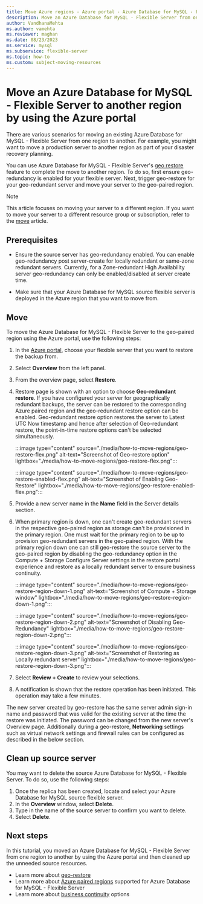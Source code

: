 ```yaml
---
title: Move Azure regions - Azure portal - Azure Database for MySQL - Flexible Server
description: Move an Azure Database for MySQL - Flexible Server from one Azure region to another using the Azure portal.
author: VandhanaMehta
ms.author: vamehta
ms.reviewer: maghan
ms.date: 08/23/2023
ms.service: mysql
ms.subservice: flexible-server
ms.topic: how-to
ms.custom: subject-moving-resources
---
```


# Move an Azure Database for MySQL - Flexible Server to another region by using the Azure portal

There are various scenarios for moving an existing Azure Database for MySQL - Flexible Server from one region to another. For example, you might want to move a production server to another region as part of your disaster recovery planning.

You can use Azure Database for MySQL - Flexible Server's [geo restore](concepts-backup-restore.md#geo-restore) feature to complete the move to another region. To do so, first ensure geo-redundancy is enabled for your flexible server. Next, trigger geo-restore for your geo-redundant server and move your server to the geo-paired region.

> [!NOTE]  
> This article focuses on moving your server to a different region. If you want to move your server to a different resource group or subscription, refer to the [move](../../azure-resource-manager/management/move-resource-group-and-subscription.md) article.

## Prerequisites

- Ensure the source server has geo-redundancy enabled. You can enable geo-redundancy post server-create for locally redundant or same-zone redundant servers. Currently, for a Zone-redundant High Availability server geo-redundancy can only be enabled/disabled at server create time.

- Make sure that your Azure Database for MySQL source flexible server is deployed in the Azure region that you want to move from.

## Move

To move the Azure Database for MySQL - Flexible Server to the geo-paired region using the Azure portal, use the following steps:

1. In the [Azure portal](https://portal.azure.com/), choose your flexible server that you want to restore the backup from.

1. Select **Overview** from the left panel.

1. From the overview page, select **Restore**.

1. Restore page is shown with an option to choose **Geo-redundant restore**. If you have configured your server for geographically redundant backups, the server can be restored to the corresponding Azure paired region and the geo-redundant restore option can be enabled. Geo-redundant restore option restores the server to Latest UTC Now timestamp and hence after selection of Geo-redundant restore, the point-in-time restore options can't be selected simultaneously.

   :::image type="content" source="./media/how-to-move-regions/geo-restore-flex.png" alt-text="Screenshot of Geo-restore option" lightbox="./media/how-to-move-regions/geo-restore-flex.png":::

   :::image type="content" source="./media/how-to-move-regions/geo-restore-enabled-flex.png" alt-text="Screenshot of Enabling Geo-Restore" lightbox="./media/how-to-move-regions/geo-restore-enabled-flex.png":::

1. Provide a new server name in the **Name** field in the Server details section.

1. When primary region is down, one can't create geo-redundant servers in the respective geo-paired region as storage can't be provisioned in the primary region. One must wait for the primary region to be up to provision geo-redundant servers in the geo-paired region. With the primary region down one can still geo-restore the source server to the geo-paired region by disabling the geo-redundancy option in the Compute + Storage Configure Server settings in the restore portal experience and restore as a locally redundant server to ensure business continuity.

   :::image type="content" source="./media/how-to-move-regions/geo-restore-region-down-1.png" alt-text="Screenshot of Compute + Storage window" lightbox="./media/how-to-move-regions/geo-restore-region-down-1.png":::

   :::image type="content" source="./media/how-to-move-regions/geo-restore-region-down-2.png" alt-text="Screenshot of Disabling Geo-Redundancy" lightbox="./media/how-to-move-regions/geo-restore-region-down-2.png":::

   :::image type="content" source="./media/how-to-move-regions/geo-restore-region-down-3.png" alt-text="Screenshot of Restoring as Locally redundant server" lightbox="./media/how-to-move-regions/geo-restore-region-down-3.png":::

1. Select **Review + Create** to review your selections.

1. A notification is shown that the restore operation has been initiated. This operation may take a few minutes.

The new server created by geo-restore has the same server admin sign-in name and password that was valid for the existing server at the time the restore was initiated. The password can be changed from the new server's Overview page. Additionally during a geo-restore, **Networking** settings such as virtual network settings and firewall rules can be configured as described in the below section.

## Clean up source server

You may want to delete the source Azure Database for MySQL - Flexible Server. To do so, use the following steps:

1. Once the replica has been created, locate and select your Azure Database for MySQL source flexible server.
1. In the **Overview** window, select **Delete**.
1. Type in the name of the source server to confirm you want to delete.
1. Select **Delete**.

## Next steps

In this tutorial, you moved an Azure Database for MySQL - Flexible Server from one region to another by using the Azure portal and then cleaned up the unneeded source resources.

- Learn more about [geo-restore](concepts-backup-restore.md#geo-restore)
- Learn more about [Azure paired regions](overview.md#azure-regions) supported for Azure Database for MySQL - Flexible Server
- Learn more about [business continuity](concepts-business-continuity.md) options
